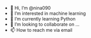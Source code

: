 - 👋 Hi, I’m @nina090
- 👀 I’m interested in machine learning
- 🌱 I’m currently learning Python
- 💞️ I’m looking to collaborate on ...
- 📫 How to reach me via email

<!---
nina090/nina090 is a ✨ special ✨ repository because its `README.md` (this file) appears on your GitHub profile.
You can click the Preview link to take a look at your changes.
--->
